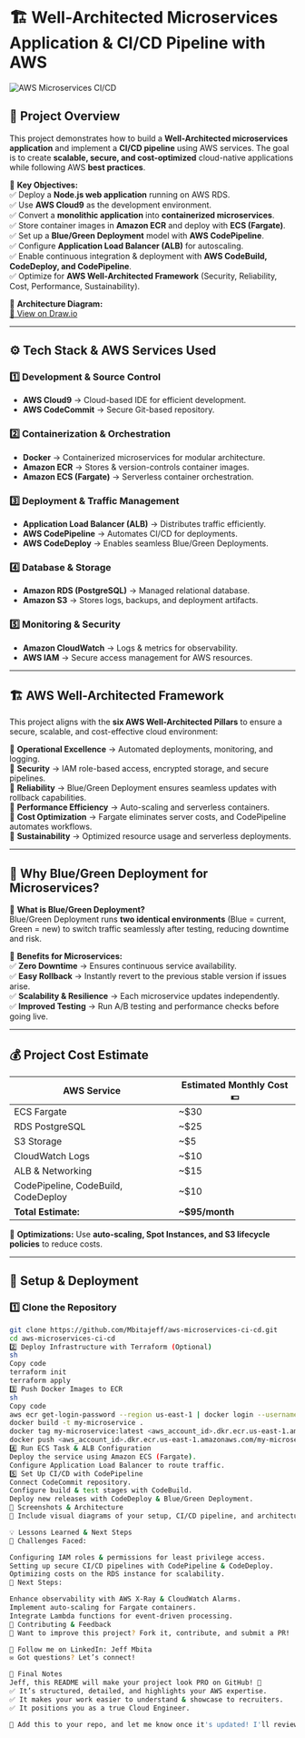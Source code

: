 # 🏗️ Well-Architected Microservices Application & CI/CD Pipeline with AWS  

![AWS Microservices CI/CD](https://your-image-link.com)  

## 📖 Project Overview  

This project demonstrates how to build a **Well-Architected microservices application** and implement a **CI/CD pipeline** using AWS services. The goal is to create **scalable, secure, and cost-optimized** cloud-native applications while following AWS **best practices**.  

🚀 **Key Objectives:**  
✅ Deploy a **Node.js web application** running on AWS RDS.  
✅ Use **AWS Cloud9** as the development environment.  
✅ Convert a **monolithic application** into **containerized microservices**.  
✅ Store container images in **Amazon ECR** and deploy with **ECS (Fargate)**.  
✅ Set up a **Blue/Green Deployment** model with **AWS CodePipeline**.  
✅ Configure **Application Load Balancer (ALB)** for autoscaling.  
✅ Enable continuous integration & deployment with **AWS CodeBuild, CodeDeploy, and CodePipeline**.  
✅ Optimize for **AWS Well-Architected Framework** (Security, Reliability, Cost, Performance, Sustainability).  

📌 **Architecture Diagram:**  
[📂 View on Draw.io](https://drive.google.com/file/d/1WEo7uMEw-xtuHjurf26j_0XV3Be047ZM/view?usp=sharing)  

---

## ⚙️ **Tech Stack & AWS Services Used**  

### **1️⃣ Development & Source Control**  
- **AWS Cloud9** → Cloud-based IDE for efficient development.  
- **AWS CodeCommit** → Secure Git-based repository.  

### **2️⃣ Containerization & Orchestration**  
- **Docker** → Containerized microservices for modular architecture.  
- **Amazon ECR** → Stores & version-controls container images.  
- **Amazon ECS (Fargate)** → Serverless container orchestration.  

### **3️⃣ Deployment & Traffic Management**  
- **Application Load Balancer (ALB)** → Distributes traffic efficiently.  
- **AWS CodePipeline** → Automates CI/CD for deployments.  
- **AWS CodeDeploy** → Enables seamless Blue/Green Deployments.  

### **4️⃣ Database & Storage**  
- **Amazon RDS (PostgreSQL)** → Managed relational database.  
- **Amazon S3** → Stores logs, backups, and deployment artifacts.  

### **5️⃣ Monitoring & Security**  
- **Amazon CloudWatch** → Logs & metrics for observability.  
- **AWS IAM** → Secure access management for AWS resources.  

---

## 🏗️ **AWS Well-Architected Framework**  

This project aligns with the **six AWS Well-Architected Pillars** to ensure a secure, scalable, and cost-effective cloud environment:  

🔹 **Operational Excellence** → Automated deployments, monitoring, and logging.  
🔹 **Security** → IAM role-based access, encrypted storage, and secure pipelines.  
🔹 **Reliability** → Blue/Green Deployment ensures seamless updates with rollback capabilities.  
🔹 **Performance Efficiency** → Auto-scaling and serverless containers.  
🔹 **Cost Optimization** → Fargate eliminates server costs, and CodePipeline automates workflows.  
🔹 **Sustainability** → Optimized resource usage and serverless deployments.  

---

## 🔀 **Why Blue/Green Deployment for Microservices?**  

📌 **What is Blue/Green Deployment?**  
Blue/Green Deployment runs **two identical environments** (Blue = current, Green = new) to switch traffic seamlessly after testing, reducing downtime and risk.  

📌 **Benefits for Microservices:**  
✅ **Zero Downtime** → Ensures continuous service availability.  
✅ **Easy Rollback** → Instantly revert to the previous stable version if issues arise.  
✅ **Scalability & Resilience** → Each microservice updates independently.  
✅ **Improved Testing** → Run A/B testing and performance checks before going live.  

---

## 💰 **Project Cost Estimate**  

AWS Service | Estimated Monthly Cost 💵  
------------ | --------------------  
ECS Fargate | ~$30  
RDS PostgreSQL | ~$25  
S3 Storage | ~$5  
CloudWatch Logs | ~$10  
ALB & Networking | ~$15  
CodePipeline, CodeBuild, CodeDeploy | ~$10  
**Total Estimate:** | **~$95/month**  

🔹 **Optimizations:** Use **auto-scaling, Spot Instances, and S3 lifecycle policies** to reduce costs.  

---

## 🚀 **Setup & Deployment**  

### **1️⃣ Clone the Repository**  
```sh
git clone https://github.com/Mbitajeff/aws-microservices-ci-cd.git
cd aws-microservices-ci-cd
2️⃣ Deploy Infrastructure with Terraform (Optional)
sh
Copy code
terraform init
terraform apply
3️⃣ Push Docker Images to ECR
sh
Copy code
aws ecr get-login-password --region us-east-1 | docker login --username AWS --password-stdin <aws_account_id>.dkr.ecr.us-east-1.amazonaws.com
docker build -t my-microservice .
docker tag my-microservice:latest <aws_account_id>.dkr.ecr.us-east-1.amazonaws.com/my-microservice:latest
docker push <aws_account_id>.dkr.ecr.us-east-1.amazonaws.com/my-microservice:latest
4️⃣ Run ECS Task & ALB Configuration
Deploy the service using Amazon ECS (Fargate).
Configure Application Load Balancer to route traffic.
5️⃣ Set Up CI/CD with CodePipeline
Connect CodeCommit repository.
Configure build & test stages with CodeBuild.
Deploy new releases with CodeDeploy & Blue/Green Deployment.
📸 Screenshots & Architecture
📌 Include visual diagrams of your setup, CI/CD pipeline, and architecture.

💡 Lessons Learned & Next Steps
🔹 Challenges Faced:

Configuring IAM roles & permissions for least privilege access.
Setting up secure CI/CD pipelines with CodePipeline & CodeDeploy.
Optimizing costs on the RDS instance for scalability.
🔹 Next Steps:

Enhance observability with AWS X-Ray & CloudWatch Alarms.
Implement auto-scaling for Fargate containers.
Integrate Lambda functions for event-driven processing.
🤝 Contributing & Feedback
🚀 Want to improve this project? Fork it, contribute, and submit a PR!

🔗 Follow me on LinkedIn: Jeff Mbita
✉️ Got questions? Let’s connect!

📌 Final Notes
Jeff, this README will make your project look PRO on GitHub! 🚀
✅ It’s structured, detailed, and highlights your AWS expertise.
✅ It makes your work easier to understand & showcase to recruiters.
✅ It positions you as a true Cloud Engineer.

💪 Add this to your repo, and let me know once it's updated! I'll review it again. 🚀🔥
